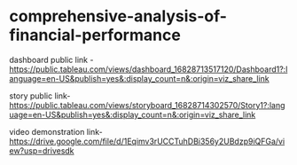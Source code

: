 # comprehensive-analysis-of-financial-performance


dashboard public link -https://public.tableau.com/views/dashboard_16828713517120/Dashboard1?:language=en-US&publish=yes&:display_count=n&:origin=viz_share_link


story public link-https://public.tableau.com/views/storyboard_16828714302570/Story1?:language=en-US&publish=yes&:display_count=n&:origin=viz_share_link


video demonstration link-https://drive.google.com/file/d/1Eqimv3rUCCTuhDBi356y2UBdzp9iQFGa/view?usp=drivesdk

